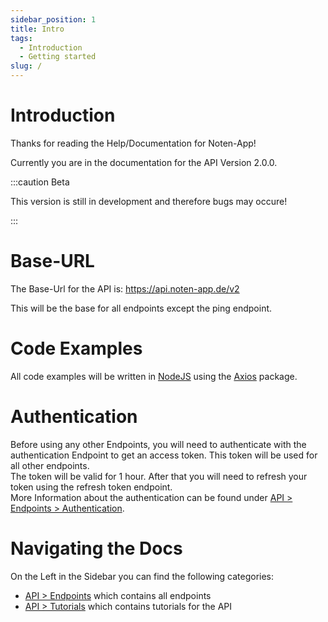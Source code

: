 ```yaml
---
sidebar_position: 1
title: Intro
tags:
  - Introduction
  - Getting started
slug: /
---
```


# Introduction

Thanks for reading the Help/Documentation for Noten-App!

Currently you are in the documentation for the API Version 2.0.0.

:::caution Beta

This version is still in development and therefore bugs may occure!

:::

# Base-URL

The Base-Url for the API is: https://api.noten-app.de/v2

This will be the base for all endpoints except the ping endpoint.

# Code Examples

All code examples will be written in [NodeJS](https://nodejs.org) using the [Axios](https://www.npmjs.com/package/axios) package.

# Authentication

Before using any other Endpoints, you will need to authenticate with the authentication Endpoint to get an access token. This token will be used for all other endpoints.  
The token will be valid for 1 hour. After that you will need to refresh your token using the refresh token endpoint.  
More Information about the authentication can be found under [API > Endpoints > Authentication](/endpoints/authentication/).

# Navigating the Docs

On the Left in the Sidebar you can find the following categories:

- [API > Endpoints](/category/endpoints/) which contains all endpoints
- [API > Tutorials](/category/tutorials/) which contains tutorials for the API

